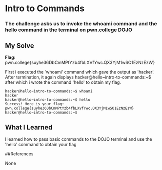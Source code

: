 # Intro to Commands

### The challenge asks us to invoke the whoami command and the hello command in the terminal on pwn.college DOJO

## My Solve

**Flag:** pwn.college{suyhe36DbCmMPtYzb4fbLXVfYwc.QX3YjM1wSO1EzNzEzW}

First i executed the 'whoami' command which gave the output as 'hacker'. After termination, it again displays
hacker@hello~intro-to-commands:~$ after which i wrote the command 'hello' to obtain my flag.

```
hacker@hello~intro-to-commands:~$ whoami
hacker
hacker@hello~intro-to-commands:~$ hello
Success! Here is your flag:
pwn.college{suyhe36DbCmMPtYzb4fbLXVfYwc.QX3YjM1wSO1EzNzEzW}
hacker@hello~intro-to-commands:~$ 
```

## What I Learned

I learned how to pass basic commands to the DOJO terminal and use the 'hello' command to obtain your flag

##References

None


